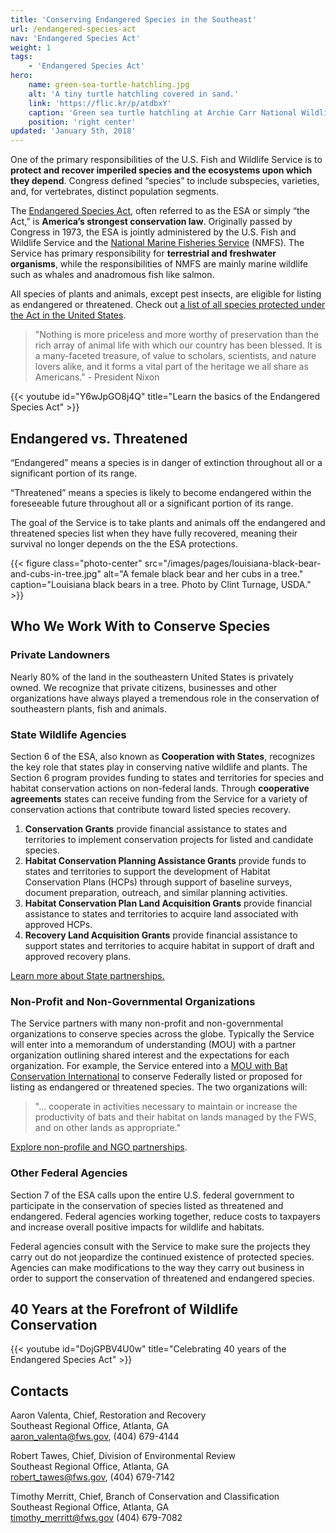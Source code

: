 ```yaml
---
title: 'Conserving Endangered Species in the Southeast'
url: /endangered-species-act
nav: 'Endangered Species Act'
weight: 1
tags:
    - 'Endangered Species Act'
hero:
    name: green-sea-turtle-hatchling.jpg
    alt: 'A tiny turtle hatchling covered in sand.'
    link: 'https://flic.kr/p/atdbxY'
    caption: 'Green sea turtle hatchling at Archie Carr National Wildlife Refuge. Photo by Keenan Adams, USFWS.'
    position: 'right center'
updated: 'January 5th, 2018'
---
```


One of the primary responsibilities of the U.S. Fish and Wildlife Service is to **protect and recover imperiled species and the ecosystems upon which they depend**. Congress defined “species” to include subspecies, varieties, and, for vertebrates, distinct population segments.

The [Endangered Species Act](https://www.fws.gov/endangered/esa-library/pdf/ESAall.pdf), often referred to as the ESA or simply “the Act,” is **America’s strongest conservation law**. Originally passed by Congress in 1973, the ESA is jointly administered by the U.S. Fish and Wildlife Service and the [National Marine Fisheries Service](http://www.nmfs.noaa.gov/) (NMFS). The Service has primary responsibility for **terrestrial and freshwater organisms**, while the responsibilities of NMFS are mainly marine wildlife such as whales and anadromous fish like salmon.

All species of plants and animals, except pest insects, are eligible for listing as endangered or threatened. Check out [a list of all species protected under the Act in the United States](https://www.fws.gov/endangered/species/us-species.html).

> "Nothing is more priceless and more worthy of preservation than the rich array of animal life with which our country has been blessed.  It is a many-faceted treasure, of value to scholars, scientists, and nature lovers alike, and it forms a vital part of the heritage we all share as Americans." - President Nixon

{{< youtube id="Y6wJpGO8j4Q" title="Learn the basics of the Endangered Species Act" >}}

## Endangered vs. Threatened

“Endangered” means a species is in danger of extinction throughout all or a significant portion of its range.

“Threatened” means a species is likely to become endangered within the foreseeable future throughout all or a significant portion of its range.

The goal of the Service is to take plants and animals off the endangered and threatened species list when they have fully recovered, meaning their survival no longer depends on the  the ESA protections.

{{< figure class="photo-center" src="/images/pages/louisiana-black-bear-and-cubs-in-tree.jpg" alt="A female black bear and her cubs in a tree." caption="Louisiana black bears in a tree. Photo by Clint Turnage, USDA." >}}

## Who We Work With to Conserve Species

### Private Landowners

Nearly 80% of the land in the southeastern United States is privately owned. We recognize that private citizens, businesses and other organizations have always played a tremendous role in the conservation of southeastern plants, fish and animals.

### State Wildlife Agencies

Section 6 of the ESA, also known as **Cooperation with States**, recognizes the key role that states play in conserving native wildlife and plants.  The Section 6 program provides funding to states and territories for species and habitat conservation actions on non-federal lands.  Through **cooperative agreements** states can receive funding from the Service for a variety of conservation actions that contribute toward listed species recovery.

1. **Conservation Grants** provide financial assistance to states and territories to implement conservation projects for listed and candidate species.
2. **Habitat Conservation Planning Assistance Grants** provide funds to states and territories to support the development of Habitat Conservation Plans (HCPs) through support of baseline surveys, document preparation, outreach, and similar planning activities.
3. **Habitat Conservation Plan Land Acquisition Grants** provide financial assistance to states and territories to acquire land associated with approved HCPs.
4. **Recovery Land Acquisition Grants** provide financial assistance to support states and territories to acquire habitat in support of draft and approved recovery plans.

[Learn more about State partnerships.](https://www.fws.gov/endangered/grants/)

### Non-Profit and Non-Governmental Organizations

The Service partners with many non-profit and non-governmental organizations to conserve species across the globe.  Typically the Service will enter into a memorandum of understanding (MOU) with a partner organization outlining shared interest and the expectations for each organization.  For example, the Service entered into a [MOU with Bat Conservation International](https://www.fws.gov/endangered/what-we-do/bci-memo.html) to conserve Federally listed or proposed for listing as endangered or threatened species.  The two organizations will:

> "... cooperate in activities necessary to maintain or increase the productivity of bats and their habitat on lands managed by the FWS, and on other lands as appropriate."

[Explore non-profile and NGO partnerships](https://www.fws.gov/endangered/what-we-do/ngo-programs.html).

### Other Federal Agencies

Section 7 of the ESA calls upon the entire U.S. federal government to participate in the conservation of species listed as threatened and endangered. Federal agencies working together, reduce costs to taxpayers and increase overall positive impacts for wildlife and habitats.

Federal agencies consult with the Service to make sure the projects they carry out do not jeopardize the continued existence of protected species. Agencies can make modifications to the way they carry out business in order to support the conservation of threatened and endangered species.

## 40 Years at the Forefront of Wildlife Conservation

{{< youtube id="DojGPBV4U0w" title="Celebrating 40 years of the Endangered Species Act" >}}

## Contacts

Aaron Valenta, Chief, Restoration and Recovery  
Southeast Regional Office, Atlanta, GA  
[aaron_valenta@fws.gov](mailto:aaron_valenta@fws.gov), (404) 679-4144

Robert Tawes, Chief, Division of Environmental Review  
Southeast Regional Office, Atlanta, GA  
[robert_tawes@fws.gov](mailto:robert_tawes@fws.gov), (404) 679-7142

Timothy Merritt, Chief, Branch of Conservation and Classification  
Southeast Regional Office, Atlanta, GA  
[timothy_merritt@fws.gov](mailto:timothy_merritt@fws.gov) (404) 679-7082
